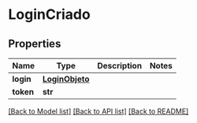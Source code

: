 # LoginCriado

## Properties
Name | Type | Description | Notes
------------ | ------------- | ------------- | -------------
**login** | [**LoginObjeto**](LoginObjeto.md) |  | 
**token** | **str** |  | 

[[Back to Model list]](../README.md#documentation-for-models) [[Back to API list]](../README.md#documentation-for-api-endpoints) [[Back to README]](../README.md)


